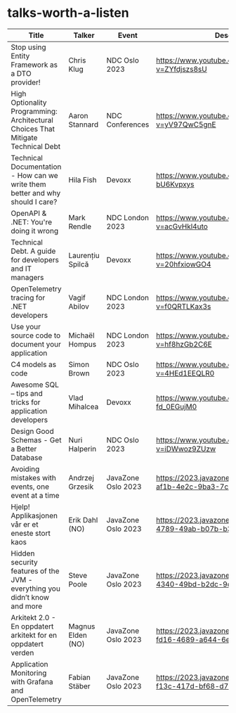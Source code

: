 # talks-worth-a-listen


| Title                                                                            | Talker                | Event                 | Description                                                                | Notes    |
| -------------------------------------------------------------------------------- | ----------------------| --------------------- | -------------------------------------------------------------------------- | -------- |
| Stop using Entity Framework as a DTO provider!                                   | Chris Klug            | NDC Oslo 2023         | <https://www.youtube.com/watch?v=ZYfdjszs8sU>                              |          |
| High Optionality Programming: Architectural Choices That Mitigate Technical Debt | Aaron Stannard        | NDC Conferences       | <https://www.youtube.com/watch?v=yV97QwC5gnE>                              |          |
| Technical Documentation - How can we write them better and why should I care?    | Hila Fish             | Devoxx                | <https://www.youtube.com/watch?v=7-bU6Kvpxys>                              |          |
| OpenAPI & .NET: You're doing it wrong                                            | Mark Rendle           | NDC London 2023       | <https://www.youtube.com/watch?v=acGvHkl4uto>                              |          |
| Technical Debt. A guide for developers and IT managers                           | Laurențiu Spilcă      | Devoxx                | <https://www.youtube.com/watch?v=20hfxiowGO4>                              |          |
| OpenTelemetry tracing for .NET developers                                        | Vagif Abilov          | NDC London 2023       | <https://www.youtube.com/watch?v=f0QRTLKax3s>                              |          |
| Use your source code to document your application                                | Michaël Hompus        | NDC London 2023       | <https://www.youtube.com/watch?v=hf8hzGb2C6E>                              |          |
| C4 models as code                                                                | Simon Brown           | NDC Oslo 2023         | <https://www.youtube.com/watch?v=4HEd1EEQLR0>                              |          |
| Awesome SQL – tips and tricks for application developers                         | Vlad Mihalcea         | Devoxx                | <https://www.youtube.com/watch?v=-fd_0EGujM0>                              |          |
| Design Good Schemas - Get a Better Database                                      | Nuri Halperin         | NDC Oslo 2023         | <https://www.youtube.com/watch?v=iDWwoz9ZUzw>                              | [Notes](design-good-schemas-get-better-database.md)    |
| Avoiding mistakes with events, one event at a time                               |  Andrzej Grzesik      | JavaZone Oslo 2023    |  <https://2023.javazone.no/program/1306f8e9-af1b-4e2c-9ba3-7c4771b6aba1>   |          |
| Hjelp! Applikasjonen vår er et eneste stort kaos                                 |   Erik Dahl (NO)      |   JavaZone Oslo 2023  | <https://2023.javazone.no/program/3572508a-4789-49ab-b07b-b3f49d9c5754>    |          |
| Hidden security features of the JVM - everything you didn’t know and more        |   Steve Poole         |   JavaZone Oslo 2023  |   <https://2023.javazone.no/program/243609e5-4340-49bd-b2dc-9db5f6689146>  |          |
| Arkitekt 2.0 - En oppdatert arkitekt for en oppdatert verden                     |   Magnus Elden (NO)   |   JavaZone Oslo 2023  |   <https://2023.javazone.no/program/f2395670-fd16-4689-a644-6e4df50c4361>  |          |
| Application Monitoring with Grafana and OpenTelemetry                            |  Fabian Stäber        |  JavaZone Oslo 2023   | <https://2023.javazone.no/program/fa0469ab-f13c-417d-bf68-d7818ed02aa3>    |          |

